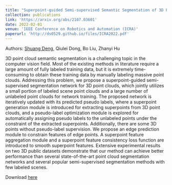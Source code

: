 ```yaml
---
title: "Superpoint-guided Semi-supervised Semantic Segmentation of 3D Point Clouds"
collection: publications
link: 'https://arxiv.org/abs/2107.03601'
date: 2022-02-01
venue: 'IEEE Conference on Robotics and Automation (ICRA)'
paperurl: 'http://ds0529.github.io/files/ICRA2022.pdf'
---
```


Authors: <u>Shuang Deng</u>, Qiulei Dong, Bo Liu, Zhanyi Hu

3D point cloud semantic segmentation is a challenging topic in the computer vision field. Most of the existing methods in literature require a large amount of fully labeled training data, but it is extremely time-consuming to obtain these training data by manually labeling massive point clouds. Addressing this problem, we propose a superpoint-guided semi-supervised segmentation network for 3D point clouds, which jointly utilizes a small portion of labeled scene point clouds and a large number of unlabeled point clouds for network training. The proposed network is iteratively updated with its predicted pseudo labels, where a superpoint generation module is introduced for extracting superpoints from 3D point clouds, and a pseudo-label optimization module is explored for automatically assigning pseudo labels to the unlabeled points under the constraint of the extracted superpoints. Additionally, there are some 3D points without pseudo-label supervision. We propose an edge prediction module to constrain features of edge points. A superpoint feature aggregation module and a superpoint feature consistency loss function are introduced to smooth superpoint features. Extensive experimental results on two 3D public datasets demonstrate that our method can achieve better performance than several state-of-the-art point cloud segmentation networks and several popular semi-supervised segmentation methods with few labeled scenes.

<p>Download <a href='http://ds0529.github.io/files/ICRA2022.pdf'>here</a></p>


